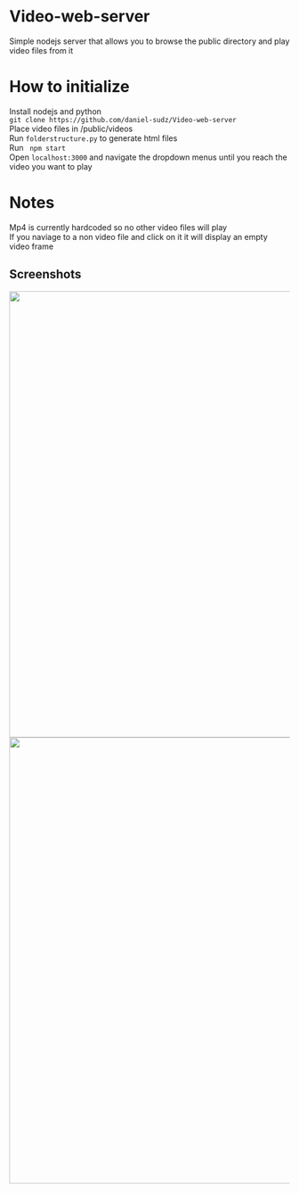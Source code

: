 # Video-web-server
Simple nodejs server that allows you to browse the public directory and play video files from it

# How to initialize 

Install nodejs and python <br/>
```git clone https://github.com/daniel-sudz/Video-web-server ``` <br/>
Place video files in /public/videos <br/>
Run ```folderstructure.py``` to generate html files <br/>
Run ``` npm start``` <br/>
Open ```localhost:3000``` and navigate the dropdown menus until you reach the video you want to play<br/> 

# Notes
Mp4 is currently hardcoded so no other video files will play <br/>
If you naviage to a non video file and click on it it will display an empty video frame

## Screenshots
<p float="left">
  <img src="https://user-images.githubusercontent.com/52898838/62747802-e2432000-ba0a-11e9-86cc-8c4308ae62e0.JPG" width="800">
  <img src="https://user-images.githubusercontent.com/52898838/62747954-9a70c880-ba0b-11e9-8276-660d9833ed5c.JPG" width="800">
</p>

